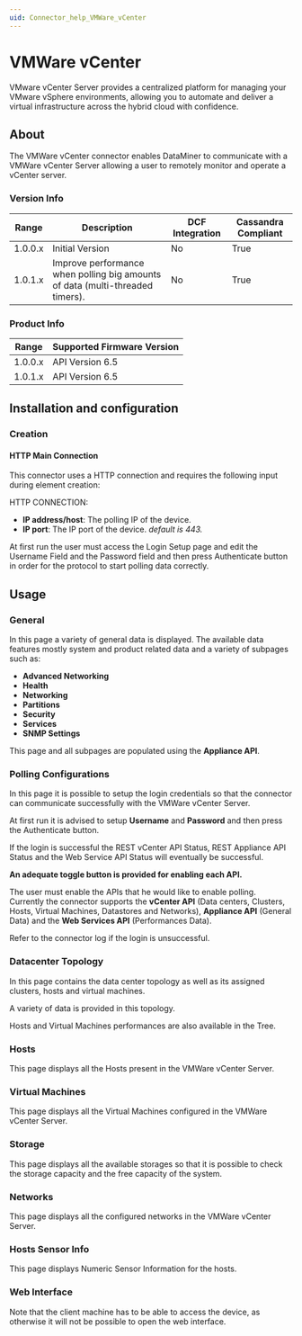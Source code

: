 ```yaml
---
uid: Connector_help_VMWare_vCenter
---
```


# VMWare vCenter

VMware vCenter Server provides a centralized platform for managing your VMware vSphere environments, allowing you to automate and deliver a virtual infrastructure across the hybrid cloud with confidence.

## About

The VMWare vCenter connector enables DataMiner to communicate with a VMWare vCenter Server allowing a user to remotely monitor and operate a vCenter server.

### Version Info

| **Range** | **Description**                                                              | **DCF Integration** | **Cassandra Compliant** |
|------------------|------------------------------------------------------------------------------|---------------------|-------------------------|
| 1.0.0.x          | Initial Version                                                              | No                  | True                    |
| 1.0.1.x          | Improve performance when polling big amounts of data (multi-threaded timers). | No                  | True                    |

### Product Info

| Range | Supported Firmware Version |
|------------------|-----------------------------|
| 1.0.0.x          | API Version 6.5             |
| 1.0.1.x          | API Version 6.5             |

## Installation and configuration

### Creation

#### HTTP Main Connection

This connector uses a HTTP connection and requires the following input during element creation:

HTTP CONNECTION:

- **IP address/host**: The polling IP of the device.
- **IP port**: The IP port of the device. *default is 443.*

At first run the user must access the Login Setup page and edit the Username Field and the Password field and then press Authenticate button in order for the protocol to start polling data correctly.

## Usage

### General

In this page a variety of general data is displayed. The available data features mostly system and product related data and a variety of subpages such as:

- **Advanced Networking**
- **Health**
- **Networking**
- **Partitions**
- **Security**
- **Services**
- **SNMP Settings**

This page and all subpages are populated using the **Appliance API**.

### Polling Configurations

In this page it is possible to setup the login credentials so that the connector can communicate successfully with the VMWare vCenter Server.

At first run it is advised to setup **Username** and **Password** and then press the Authenticate button.

If the login is successful the REST vCenter API Status, REST Appliance API Status and the Web Service API Status will eventually be successful.

**An adequate toggle button is provided for enabling each API.**

The user must enable the APIs that he would like to enable polling. Currently the connector supports the **vCenter API** (Data centers, Clusters, Hosts, Virtual Machines, Datastores and Networks), **Appliance API** (General Data) and the **Web Services API** (Performances Data).

Refer to the connector log if the login is unsuccessful.

### Datacenter Topology

In this page contains the data center topology as well as its assigned clusters, hosts and virtual machines.

A variety of data is provided in this topology.

Hosts and Virtual Machines performances are also available in the Tree.

### Hosts

This page displays all the Hosts present in the VMWare vCenter Server.

### Virtual Machines

This page displays all the Virtual Machines configured in the VMWare vCenter Server.

### Storage

This page displays all the available storages so that it is possible to check the storage capacity and the free capacity of the system.

### Networks

This page displays all the configured networks in the VMWare vCenter Server.

### Hosts Sensor Info

This page displays Numeric Sensor Information for the hosts.

### Web Interface

Note that the client machine has to be able to access the device, as otherwise it will not be possible to open the web interface.
